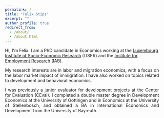 ```yaml
---
permalink: /
title: "Felix Stips"
excerpt: ""
author_profile: true
redirect_from: 
  - /about/
  - /about.html
---
```

Hi, I'm Felix. I am a PhD candidate in Economics working at the [Luxembourg Institute of Socio-Economic Research](https://www.liser.lu/) (LISER) and the [Institute for Employment Research](https://iab.de/en/unit/?id=5) (IAB).

<p align="justify">
My research interests are in labor and migration economics, with a focus on the labor market impact of immigration. I have also worked on topics related to development and behavioral economics.
</p>

<p align="justify">
I was previously a junior evaluator for development projects at the Center for Evaluation (CEval). I completed a double master degree in Development Economics at the University of Göttingen and in Economics at the University of Stellenbosch, and obtained a BA in International Economics and Development from the University of Bayreuth. 
</p>
